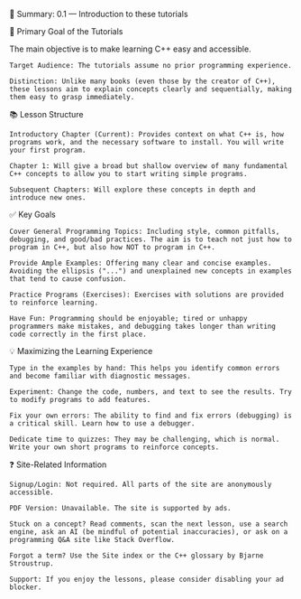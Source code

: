 📄 Summary: 0.1 — Introduction to these tutorials

🎯 Primary Goal of the Tutorials

The main objective is to make learning C++ easy and accessible.

    Target Audience: The tutorials assume no prior programming experience.

    Distinction: Unlike many books (even those by the creator of C++), these lessons aim to explain concepts clearly and sequentially, making them easy to grasp immediately.

📚 Lesson Structure

    Introductory Chapter (Current): Provides context on what C++ is, how programs work, and the necessary software to install. You will write your first program.

    Chapter 1: Will give a broad but shallow overview of many fundamental C++ concepts to allow you to start writing simple programs.

    Subsequent Chapters: Will explore these concepts in depth and introduce new ones.

✅ Key Goals

    Cover General Programming Topics: Including style, common pitfalls, debugging, and good/bad practices. The aim is to teach not just how to program in C++, but also how NOT to program in C++.

    Provide Ample Examples: Offering many clear and concise examples. Avoiding the ellipsis ("...") and unexplained new concepts in examples that tend to cause confusion.

    Practice Programs (Exercises): Exercises with solutions are provided to reinforce learning.

    Have Fun: Programming should be enjoyable; tired or unhappy programmers make mistakes, and debugging takes longer than writing code correctly in the first place.

💡 Maximizing the Learning Experience

    Type in the examples by hand: This helps you identify common errors and become familiar with diagnostic messages.

    Experiment: Change the code, numbers, and text to see the results. Try to modify programs to add features.

    Fix your own errors: The ability to find and fix errors (debugging) is a critical skill. Learn how to use a debugger.

    Dedicate time to quizzes: They may be challenging, which is normal. Write your own short programs to reinforce concepts.

❓ Site-Related Information

    Signup/Login: Not required. All parts of the site are anonymously accessible.

    PDF Version: Unavailable. The site is supported by ads.

    Stuck on a concept? Read comments, scan the next lesson, use a search engine, ask an AI (be mindful of potential inaccuracies), or ask on a programming Q&A site like Stack Overflow.

    Forgot a term? Use the Site index or the C++ glossary by Bjarne Stroustrup.

    Support: If you enjoy the lessons, please consider disabling your ad blocker.
